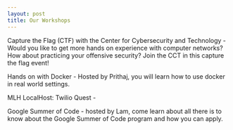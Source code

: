 ```yaml
---
layout: post
title: Our Workshops
---
```


Capture the Flag (CTF) with the Center for Cybersecurity and Technology - Would you like to get more hands on experience with computer networks? How about practicing your offensive security? Join the CCT in this capture the flag event!

Hands on with Docker - Hosted by Prithaj, you will learn how to use docker in real world settings.

MLH LocalHost: Twilio Quest -

Google Summer of Code - hosted by Lam, come learn about all there is to know about the Google Summer of Code program and how you can apply.
